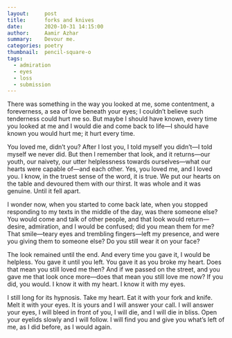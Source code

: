 ```yaml
---
layout:     post
title:      forks and knives
date:       2020-10-31 14:15:00
author:     Aamir Azhar
summary:    Devour me.
categories: poetry
thumbnail:  pencil-square-o
tags:
  - admiration
  - eyes
  - loss
  - submission
---
```

There was something in the way you looked at me, some contentment, a foreverness, a sea of love beneath your eyes; I couldn’t believe such tenderness could hurt me so. But maybe I should have known, every time you looked at me and I would die and come back to life—I should have known you would hurt me; it hurt every time.

You loved me, didn’t you? After I lost you, I told myself you didn’t—I told myself we never did. But then I remember that look, and it returns—our youth, our naivety, our utter helplessness towards ourselves—what our hearts were capable of—and each other. Yes, you loved me, and I loved you. I know, in the truest sense of the word, it is true. We put our hearts on the table and devoured them with our thirst. It was whole and it was genuine. Until it fell apart.

I wonder now, when you started to come back late, when you stopped responding to my texts in the middle of the day, was there someone else? You would come and talk of other people, and that look would return—desire, admiration, and I would be confused; did you mean them for me? That smile—teary eyes and trembling fingers—left my presence, and were you giving them to someone else? Do you still wear it on your face?

The look remained until the end. And every time you gave it, I would be helpless. You gave it until you left. You gave it as you broke my heart. Does that mean you still loved me then? And if we passed on the street, and you gave me that look once more—does that mean you still love me now? If you did, you would. I know it with my heart. I know it with my eyes.

I still long for its hypnosis. Take my heart. Eat it with your fork and knife. Melt it with your eyes. It is yours and I will answer your call. I will answer your eyes, I will bleed in front of you, I will die, and I will die in bliss. Open your eyelids slowly and I will follow. I will find you and give you what’s left of me, as I did before, as I would again.

